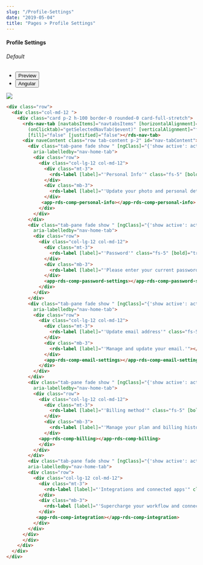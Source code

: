 ```yaml
---
slug: "/Profile-Settings"
date: "2019-05-04"
title: "Pages > Profile Settings"
---
```


<!-- CSS only -->
<link href="https://cdn.jsdelivr.net/npm/bootstrap@5.1.3/dist/css/bootstrap.min.css" rel="stylesheet" integrity="sha384-1BmE4kWBq78iYhFldvKuhfTAU6auU8tT94WrHftjDbrCEXSU1oBoqyl2QvZ6jIW3" crossorigin="anonymous">
<link rel="stylesheet" href="../../../../../../../raaghu/src/assets/css/style-elements.css">
<link rel="stylesheet" href="../../../../../../../raaghu/src/assets/css/main.css">

#### Profile Settings

 <section class="py-4">
    <h6>Default</h6>
    <div class="py-3">
      <div class="cust-tabs">
        <ul class="nav nav-tabs" id="myTab" role="tablist">
          <li class="nav-item" role="presentation">
            <button class="nav-link active" id="PreviewBasic-tab1" data-bs-toggle="tab" data-bs-target="#PreviewBasic1" type="button" role="tab" aria-controls="PreviewBasic1" aria-selected="true">Preview </button>
          </li>
          <li class="nav-item" role="presentation">
            <button class="nav-link" id="AngularBasic-tab1" data-bs-toggle="tab" data-bs-target="#AngularBasic1" type="button" role="tab" aria-controls="AngularBasic1" aria-selec0ted="false"><i class="bi bi-code-slash" style="font-size:1.0rem"></i>Angular</button>
          </li>
        </ul>
      </div>
      <div class="tab-content card border" id="myTabContent">
        <div class="tab-pane fade show active" id="PreviewBasic1" role="tabpanel" aria-labelledby="PreviewBasic-tab">
         <div class="contents p-5">
              <div class="row">
               <img src="\images\profile-settings.png" class="w-50">
              </div>
                       
  </div>
        </div>
        <div class="tab-pane fade show" id="AngularBasic1" role="tabpanel" aria-labelledby="AngularBasic-tab1">
          <div class="contents bg-code">
<div class="row m-0">

```html
<div class="row">
  <div class="col-md-12 ">
    <div class="card p-2 h-100 border-0 rounded-0 card-full-stretch">
      <rds-nav-tab [navtabsItems]="navtabsItems" [horizontalAlignment]="'start'" [activepage]="activePage"
        (onClicktab)="getSelectedNavTab($event)" [verticalAlignment]="false" [pills]="false" [tabs]="true"
        [fill]="false" [justified]="false"></rds-nav-tab>
      <div naveContent class="row tab-content p-2" id="nav-tabContent">
        <div class="tab-pane fade show " [ngClass]="{'show active': activePage === 0}" id="my-details" role="tabpanel"
          aria-labelledby="nav-home-tab">
          <div class="row">
            <div class="col-lg-12 col-md-12">
              <div class="mt-3">
                <rds-label [label]="'Personal Info'" class="fs-5" [bold]="true"></rds-label>
              </div>
              <div class="mb-3">
                <rds-label [label]="'Update your photo and personal details here.'"></rds-label>
              </div>
             <app-rds-comp-personal-info></app-rds-comp-personal-info>
            </div>
          </div>
        </div>
        <div class="tab-pane fade show " [ngClass]="{'show active': activePage === 1}" id="password" role="tabpanel"
          aria-labelledby="nav-home-tab">
          <div class="row">
            <div class="col-lg-12 col-md-12">
              <div class="mt-3">
                <rds-label [label]="'Password'" class="fs-5" [bold]="true"></rds-label>
              </div>
              <div class="mb-3">
                <rds-label [label]="'Please enter your current password to change your password.'"></rds-label>
              </div>
              <app-rds-comp-password-settings></app-rds-comp-password-settings>
            </div>
          </div>
        </div>
        <div class="tab-pane fade show " [ngClass]="{'show active': activePage === 2}" id="email" role="tabpanel"
          aria-labelledby="nav-home-tab">
          <div class="row">
            <div class="col-lg-12 col-md-12">
              <div class="mt-3">
                <rds-label [label]="'Update email address'" class="fs-5" [bold]="true"></rds-label>
              </div>
              <div class="mb-3">
                <rds-label [label]="'Manage and update your email.'"></rds-label>
              </div>
              <app-rds-comp-email-settings></app-rds-comp-email-settings>
            </div>
          </div>
        </div>
        <div class="tab-pane fade show " [ngClass]="{'show active': activePage === 3}" id="billing" role="tabpanel"
          aria-labelledby="nav-home-tab">
          <div class="row">
            <div class="col-lg-12 col-md-12">
              <div class="mt-3">
                <rds-label [label]="'Billing method'" class="fs-5" [bold]="true"></rds-label>
              </div>
              <div class="mb-3">
                <rds-label [label]="'Manage your plan and billing history details.'"></rds-label>
              </div>
            <app-rds-comp-billing></app-rds-comp-billing>
            </div>
          </div>
        </div>
        <div class="tab-pane fade show " [ngClass]="{'show active': activePage === 4}" id="integations" role="tabpanel"
        aria-labelledby="nav-home-tab">
        <div class="row">
          <div class="col-lg-12 col-md-12">
            <div class="mt-3">
              <rds-label [label]="'Integrations and connected apps'" class="fs-5" [bold]="true"></rds-label>
            </div>
            <div class="mb-3">
              <rds-label [label]="'Supercharge your workflow and connect the tool you use every day.'"></rds-label>
            </div>
           <app-rds-comp-integration></app-rds-comp-integration>
          </div>
        </div>
      </div>
      </div>
    </div>
  </div>
</div>
```
</div>
</div>
  </div>
        </div>
      </div>
    </div>
  </section>